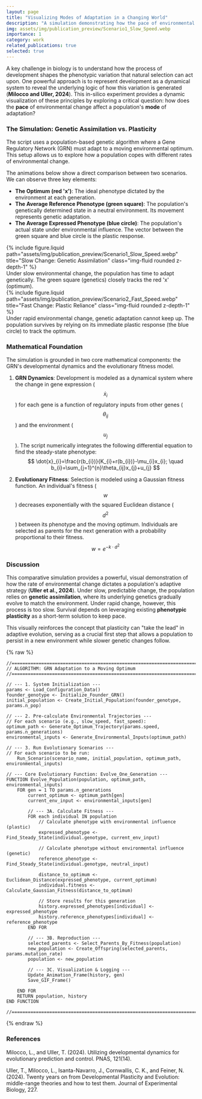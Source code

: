 ```yaml
---
layout: page
title: "Visualizing Modes of Adaptation in a Changing World"
description: "A simulation demonstrating how the pace of environmental change dictates whether a population adapts through slow genetic assimilation or rapid phenotypic plasticity."
img: assets/img/publication_preview/Scenario1_Slow_Speed.webp
importance: 1
category: work
related_publications: true
selected: true
---
```


A key challenge in biology is to understand how the process of development shapes the phenotypic variation that natural selection can act upon. One powerful approach is to represent development as a dynamical system to reveal the underlying logic of how this variation is generated (**Milocco and Uller, 2024**). This in-silico experiment provides a dynamic visualization of these principles by exploring a critical question: how does the **pace** of environmental change affect a population's **mode** of adaptation?

### The Simulation: Genetic Assimilation vs. Plasticity

The script uses a population-based genetic algorithm where a Gene Regulatory Network (GRN) must adapt to a moving environmental optimum. This setup allows us to explore how a population copes with different rates of environmental change.

The animations below show a direct comparison between two scenarios. We can observe three key elements:

* **The Optimum (red 'x')**: The ideal phenotype dictated by the environment at each generation.
* **The Average Reference Phenotype (green square)**: The population's genetically determined state in a neutral environment. Its movement represents genetic adaptation.
* **The Average Expressed Phenotype (blue circle)**: The population's actual state under environmental influence. The vector between the green square and blue circle is the plastic response.

<div class="row">
<div class="col-sm mt-3 mt-md-0">
{% include figure.liquid path="assets/img/publication_preview/Scenario1_Slow_Speed.webp" title="Slow Change: Genetic Assimilation" class="img-fluid rounded z-depth-1" %}
</div>
</div>
<div class="caption">
Under slow environmental change, the population has time to adapt genetically. The green square (genetics) closely tracks the red 'x' (optimum).
</div>

<div class="row">
    <div class="col-sm mt-3 mt-md-0">
    {% include figure.liquid path="assets/img/publication_preview/Scenario2_Fast_Speed.webp" title="Fast Change: Plastic Reliance" class="img-fluid rounded z-depth-1" %}
    </div>
</div>
<div class="caption">
Under rapid environmental change, genetic adaptation cannot keep up. The population survives by relying on its immediate plastic response (the blue circle) to track the optimum.
</div>

### Mathematical Foundation

The simulation is grounded in two core mathematical components: the GRN's developmental dynamics and the evolutionary fitness model.

1.  **GRN Dynamics**: Development is modeled as a dynamical system where the change in gene expression ($$\dot{x}_i$$) for each gene is a function of regulatory inputs from other genes ($$\theta_{ij}$$) and the environment ($$u_j$$). The script numerically integrates the following differential equation to find the steady-state phenotype:
    $$
    \dot{x}_{i}=\frac{r(b_{i})}{K_{i}+r(b_{i})}-\mu_{i}x_{i}; \quad b_{i}=\sum_{j=1}^{n}\theta_{ij}x_{j}+u_{j}
    $$

2.  **Evolutionary Fitness**: Selection is modeled using a Gaussian fitness function. An individual's fitness ($$w$$) decreases exponentially with the squared Euclidean distance ($$d^2$$) between its phenotype and the moving optimum. Individuals are selected as parents for the next generation with a probability proportional to their fitness.
    $$
    w = e^{-k \cdot d^2}
    $$

### Discussion

This comparative simulation provides a powerful, visual demonstration of how the rate of environmental change dictates a population's adaptive strategy (**Uller et al., 2024**). Under slow, predictable change, the population relies on **genetic assimilation**, where its underlying genetics gradually evolve to match the environment. Under rapid change, however, this process is too slow. Survival depends on leveraging existing **phenotypic plasticity** as a short-term solution to keep pace.

This visually reinforces the concept that plasticity can "take the lead" in adaptive evolution, serving as a crucial first step that allows a population to persist in a new environment while slower genetic changes follow.

{% raw %}
```plaintext
//=========================================================================
// ALGORITHM: GRN Adaptation to a Moving Optimum
//=========================================================================

// --- 1. System Initialization ---
params <- Load_Configuration_Data()
founder_genotype <- Initialize_Founder_GRN()
initial_population <- Create_Initial_Population(founder_genotype, params.n_pop)

// --- 2. Pre-calculate Environmental Trajectories ---
// For each scenario (e.g., slow_speed, fast_speed):
optimum_path <- Generate_Optimum_Trajectory(params.speed, params.n_generations)
environmental_inputs <- Generate_Environmental_Inputs(optimum_path)

// --- 3. Run Evolutionary Scenarios ---
// For each scenario to be run:
    Run_Scenario(scenario_name, initial_population, optimum_path, environmental_inputs)

// --- Core Evolutionary Function: Evolve_One_Generation ---
FUNCTION Evolve_Population(population, optimum_path, environmental_inputs)
    FOR gen = 1 TO params.n_generations
        current_optimum <- optimum_path[gen]
        current_env_input <- environmental_inputs[gen]
        
        // --- 3A. Calculate Fitness ---
        FOR each individual IN population
            // Calculate phenotype with environmental influence (plastic)
            expressed_phenotype <- Find_Steady_State(individual.genotype, current_env_input)
            
            // Calculate phenotype without environmental influence (genetic)
            reference_phenotype <- Find_Steady_State(individual.genotype, neutral_input)
            
            distance_to_optimum <- Euclidean_Distance(expressed_phenotype, current_optimum)
            individual.fitness <- Calculate_Gaussian_Fitness(distance_to_optimum)
            
            // Store results for this generation
            history.expressed_phenotypes[individual] <- expressed_phenotype
            history.reference_phenotypes[individual] <- reference_phenotype
        END FOR
        
        // --- 3B. Reproduction ---
        selected_parents <- Select_Parents_By_Fitness(population)
        new_population <- Create_Offspring(selected_parents, params.mutation_rate)
        population <- new_population
        
        // --- 3C. Visualization & Logging ---
        Update_Animation_Frame(history, gen)
        Save_GIF_Frame()
        
    END FOR
    RETURN population, history
END FUNCTION

//=========================================================================
```
{% endraw %}

### References
Milocco, L., and Uller, T. (2024). Utilizing developmental dynamics for evolutionary prediction and control. PNAS, 121(14).

Uller, T., Milocco, L., Isanta-Navarro, J., Cornwallis, C. K., and Feiner, N. (2024). Twenty years on from Developmental Plasticity and Evolution: middle-range theories and how to test them. Journal of Experimental Biology, 227.
